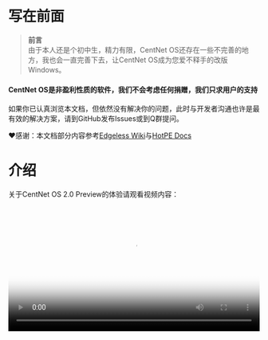 # 写在前面
><strong>前言</strong><br>
>由于本人还是个初中生，精力有限，CentNet OS还存在一些不完善的地方，我也会一直完善下去，让CentNet OS成为您爱不释手的改版Windows。

#### <p>CentNet OS是非盈利性质的软件，我们不会考虑任何捐赠，我们只求用户的支持</p>

如果你已认真浏览本文档，但依然没有解决你的问题，此时与开发者沟通也许是最有效的解决方案，请到GitHub发布Issues或到Q群提问。

❤️感谢：本文档部分内容参考<a href="https://wiki.edgeless.top/v2/" target="_blank" rel="noreferrer">Edgeless Wiki</a>与<a href="https://docs.hotpe.top/" target="_blank" rel="noreferrer">HotPE Docs</a>

# 介绍
关于CentNet OS 2.0 Preview的体验请观看视频内容：

<video src="https://upos-sz-mirrorali.bilivideo.com/upgcxcode/77/98/500001643889877/500001643889877-1-16.mp4?e=ig8euxZM2rNcNbRVhwdVhwdlhWdVhwdVhoNvNC8BqJIzNbfq9rVEuxTEnE8L5F6VnEsSTx0vkX8fqJeYTj_lta53NCM=&uipk=5&nbs=1&deadline=1725121729&gen=playurlv2&os=alibv&oi=3746163314&trid=80c9d81d80b94996b95376cf9cd08a60h&mid=1568943083&platform=html5&og=hw&upsig=e04d83462ae488b3fc98b0b626dac05b&uparams=e,uipk,nbs,deadline,gen,os,oi,trid,mid,platform,og&bvc=vod&nettype=0&f=h_0_0&bw=20550&logo=80000000" style="width: 100%;" controls="controls" poster="https://centnet-os.top/upload/屏幕截图%202024-08-09%20213733.png"></video>